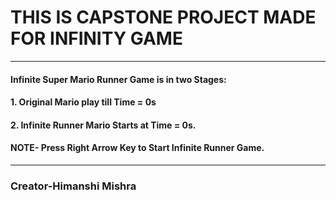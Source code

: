 # THIS IS CAPSTONE PROJECT MADE FOR INFINITY GAME
------
#### Infinite Super Mario Runner Game is in two Stages:
#### 1. Original Mario play till Time = 0s
#### 2. Infinite Runner Mario Starts at Time = 0s.
#### NOTE- Press Right Arrow Key to Start Infinite Runner Game. 
------
### Creator-Himanshi Mishra
